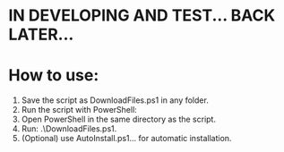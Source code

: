 # IN DEVELOPING AND TEST... BACK LATER...

# How to use:
1. Save the script as DownloadFiles.ps1 in any folder.
2. Run the script with PowerShell:
3. Open PowerShell in the same directory as the script.
4. Run: .\DownloadFiles.ps1.
5. (Optional) use AutoInstall.ps1... for automatic installation.
